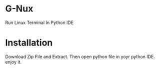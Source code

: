 # G-Nux
Run Linux Terminal In Python IDE


# Installation
Download Zip File and Extract.
Then open python file in yoyr python IDE.
enjoy it.

